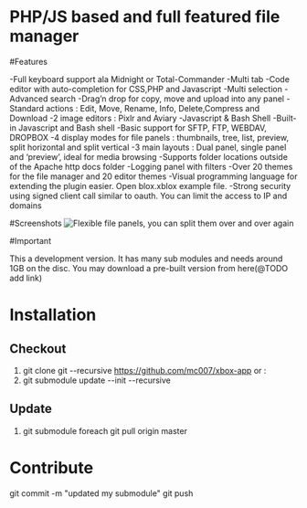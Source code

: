PHP/JS based and full featured file manager
===========================================

#Features
 
 -Full keyboard support ala Midnight or Total-Commander
 -Multi tab
 -Code editor with auto-completion for CSS,PHP and Javascript
 -Multi selection
 -Advanced search
 -Drag’n drop for copy, move and upload into any panel
 -Standard actions : Edit, Move, Rename, Info, Delete,Compress and Download
 -2 image editors : Pixlr and Aviary
 -Javascript & Bash Shell
 -Built-in Javascript and Bash shell
 -Basic support for SFTP, FTP, WEBDAV, DROPBOX
 -4 display modes for file panels : thumbnails, tree, list, preview, split horizontal and split vertical
 -3 main layouts : Dual panel, single panel and ‘preview’, ideal for media browsing
 -Supports folder locations outside of the Apache http docs folder
 -Logging panel with filters
 -Over 20 themes for the file manager and 20 editor themes
 -Visual programming language for extending the plugin easier. Open blox.xblox example file.
 -Strong security using signed client call similar to oauth. You can limit the access to IP and domains

#Screenshots
![Flexible file panels, you can split them over and over again](https://raw.githubusercontent.com/mc007/xbox-app/master/misc/screenshots/screenshot-3.jpg)



#Important

This a development version. It has many sub modules and needs around 1GB on the disc. You may download a pre-built version from here(@TODO add link) 

# Installation 

## Checkout 

1. git clone git --recursive https://github.com/mc007/xbox-app or : 
2. git submodule update --init --recursive

## Update 

1. git submodule foreach git pull origin master

# Contribute

git commit -m "updated my submodule"
git push
